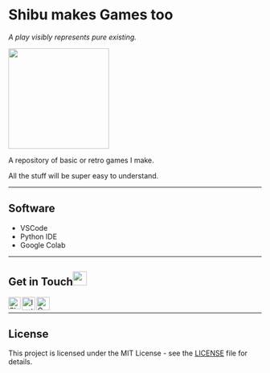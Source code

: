 # Shibu makes Games too
*A play visibly represents pure existing.*

<img src="https://user-images.githubusercontent.com/44550746/117298264-c943f900-ae94-11eb-8b82-b35e9741abfa.gif" height="200px">

<p>A repository of basic or retro games I make.</p>
<p>All the stuff will be super easy to understand.</p>
<hr>

## Software

* VSCode
* Python IDE
* Google Colab
<hr>

## Get in Touch<img src="https://github.com/TheDudeThatCode/TheDudeThatCode/blob/master/Assets/Handshake.gif" height="28px">

<a href="https://www.linkedin.com/">
    <img align="left" alt="Shibu Mohapatra | Linkedin" width="24px" src="https://github.com/TheDudeThatCode/TheDudeThatCode/blob/master/Assets/Linkedin.svg" />
 </a>
 <a href="https://www.instagram.com/m.shibu.29/">
    <img align="left" alt="Instagram" width="26px" src="https://github.com/TheDudeThatCode/TheDudeThatCode/blob/master/Assets/Instagram.svg" />
  </a>
 <a href="mailto:mohapatrashibu@gmail.com">
    <img align="left" alt="Gmail" width="26px" src="https://github.com/TheDudeThatCode/TheDudeThatCode/blob/master/Assets/Gmail.svg" />
  </a>
<br><hr>

## License
This project is licensed under the MIT License - see the [LICENSE](LICENSE) file for details.
